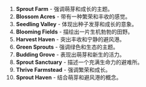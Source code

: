 1. **Sprout Farm** - 强调萌芽和成长的主题。
2. **Blossom Acres** - 带有一种繁荣和丰收的感觉。
3. **Seedling Valley** - 体现出种子发芽和成长的意象。
4. **Blooming Fields** - 描绘出一片生机勃勃的田野。
5. **Harvest Haven** - 突出丰收和宁静的避风港。
6. **Green Sprouts** - 强调绿色和生态的主题。
7. **Budding Grove** - 表现出萌芽和新生的活力。
8. **Sprout Sanctuary** - 描述一个充满生命力的避难所。
9. **Thrive Farmstead** - 强调繁荣和成长。
10. **Sprout Haven** - 结合萌芽和避风港的概念。
